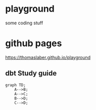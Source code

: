 # playground
some coding stuff


# github pages
https://thomaslaber.github.io/playground

## dbt Study guide

```mermaid
graph TD;
    A-->B;
    A-->C;
    B-->D;
    C-->D;
```